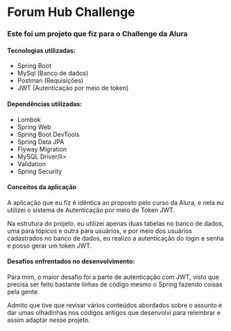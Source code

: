 ﻿# Forum Hub Challenge

### Este foi um projeto que fiz para o Challenge da Alura

#### Tecnologias utilizadas:

<ul>
  <li>Spring Boot</li>
  <li>MySql (Banco de dados)</li>
  <li>Postman (Requisições)</li>
  <li>JWT (Autenticação por meio de token)</li>
</ul>


#### Dependências utilizadas:

<ul>
  <li>Lombok</li>
  <li>Spring Web</li>
  <li>Spring Boot DevTools</li>
  <li>Spring Data JPA</li>
  <li>Flyway Migration</li>
  <li>MySQL Driver/li>
  <li>Validation</li>
  <li>Spring Security</li>
</ul>

#### Conceitos da aplicação

<p>A aplicação que eu fiz é idêntica ao proposto pelo curso da Alura, e nela eu utilizei o sistema de Autenticação por meio de Token JWT.</p>
<p>Na estrutura do projeto, eu utilizei apenas duas tabelas no banco de dados, uma para tópicos e outra para usuários, e por meio dos usuários cadastrados no banco de dados, eu realizo a autenticação do login e senha e posso gerar um token JWT.</p>

#### Desafios enfrentados no desenvolvimento:

<p>Para mim, o maior desafio foi a parte de autenticação com JWT, visto que precisa ser feito bastante linhas de código mesmo o Spring fazendo coisas pela gente.</p>
<p>Admito que tive que revisar vários conteúdos abordados sobre o assunto e dar umas olhadinhas nos códigos antigos que desenvolvi para relembrar e assim adaptar nesse projeto.</p>
